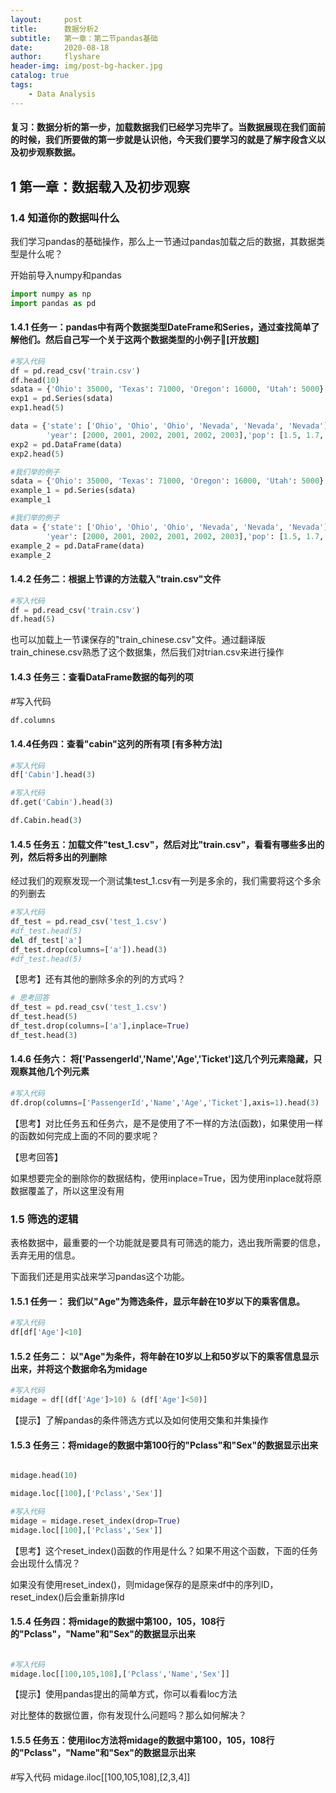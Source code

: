 ```yaml
---
layout:     post
title:      数据分析2
subtitle:   第一章：第二节pandas基础
date:       2020-08-18
author:     flyshare
header-img: img/post-bg-hacker.jpg
catalog: true
tags:
    - Data Analysis
---
```


#### 复习：数据分析的第一步，加载数据我们已经学习完毕了。当数据展现在我们面前的时候，我们所要做的第一步就是认识他，今天我们要学习的就是**了解字段含义以及初步观察数据**。



## 1 第一章：数据载入及初步观察

### 1.4 知道你的数据叫什么
我们学习pandas的基础操作，那么上一节通过pandas加载之后的数据，其数据类型是什么呢？

开始前导入numpy和pandas

```python
import numpy as np
import pandas as pd
```

#### 1.4.1 任务一：pandas中有两个数据类型DateFrame和Series，通过查找简单了解他们。然后自己写一个关于这两个数据类型的小例子🌰[开放题]

```python
#写入代码
df = pd.read_csv('train.csv')
df.head(10)
sdata = {'Ohio': 35000, 'Texas': 71000, 'Oregon': 16000, 'Utah': 5000}
exp1 = pd.Series(sdata)
exp1.head(5)

data = {'state': ['Ohio', 'Ohio', 'Ohio', 'Nevada', 'Nevada', 'Nevada'],
        'year': [2000, 2001, 2002, 2001, 2002, 2003],'pop': [1.5, 1.7, 3.6, 2.4, 2.9, 3.2]}
exp2 = pd.DataFrame(data)
exp2.head(5)
```

```python
#我们举的例子
sdata = {'Ohio': 35000, 'Texas': 71000, 'Oregon': 16000, 'Utah': 5000}
example_1 = pd.Series(sdata)
example_1
```

```python
#我们举的例子
data = {'state': ['Ohio', 'Ohio', 'Ohio', 'Nevada', 'Nevada', 'Nevada'],
        'year': [2000, 2001, 2002, 2001, 2002, 2003],'pop': [1.5, 1.7, 3.6, 2.4, 2.9, 3.2]}
example_2 = pd.DataFrame(data)
example_2
```

#### 1.4.2 任务二：根据上节课的方法载入"train.csv"文件

```python
#写入代码
df = pd.read_csv('train.csv')
df.head(5)
```

也可以加载上一节课保存的"train_chinese.csv"文件。通过翻译版train_chinese.csv熟悉了这个数据集，然后我们对trian.csv来进行操作
#### 1.4.3 任务三：查看DataFrame数据的每列的项


#写入代码

```python
df.columns
```

#### 1.4.4任务四：查看"cabin"这列的所有项 [有多种方法]

```python
#写入代码
df['Cabin'].head(3)

#写入代码
df.get('Cabin').head(3)

df.Cabin.head(3)
```

#### 1.4.5 任务五：加载文件"test_1.csv"，然后对比"train.csv"，看看有哪些多出的列，然后将多出的列删除
经过我们的观察发现一个测试集test_1.csv有一列是多余的，我们需要将这个多余的列删去

```python
#写入代码
df_test = pd.read_csv('test_1.csv')
#df_test.head(5)
del df_test['a']
df_test.drop(columns=['a']).head(3)
#df_test.head(5)

```

【思考】还有其他的删除多余的列的方式吗？

```python
# 思考回答
df_test = pd.read_csv('test_1.csv')
df_test.head(5)
df_test.drop(columns=['a'],inplace=True)
df_test.head(3)
```


#### 1.4.6 任务六： 将['PassengerId','Name','Age','Ticket']这几个列元素隐藏，只观察其他几个列元素

```python
#写入代码
df.drop(columns=['PassengerId','Name','Age','Ticket'],axis=1).head(3)
```

【思考】对比任务五和任务六，是不是使用了不一样的方法(函数)，如果使用一样的函数如何完成上面的不同的要求呢？

【思考回答】

如果想要完全的删除你的数据结构，使用inplace=True，因为使用inplace就将原数据覆盖了，所以这里没有用

### 1.5 筛选的逻辑

表格数据中，最重要的一个功能就是要具有可筛选的能力，选出我所需要的信息，丢弃无用的信息。

下面我们还是用实战来学习pandas这个功能。

#### 1.5.1 任务一： 我们以"Age"为筛选条件，显示年龄在10岁以下的乘客信息。



```python
#写入代码
df[df['Age']<10]
```

#### 1.5.2 任务二： 以"Age"为条件，将年龄在10岁以上和50岁以下的乘客信息显示出来，并将这个数据命名为midage

```python
#写入代码
midage = df[(df['Age']>10) & (df['Age']<50)]
```

【提示】了解pandas的条件筛选方式以及如何使用交集和并集操作

#### 1.5.3 任务三：将midage的数据中第100行的"Pclass"和"Sex"的数据显示出来

```python

midage.head(10)

midage.loc[[100],['Pclass','Sex']]

#写入代码
midage = midage.reset_index(drop=True)
midage.loc[[100],['Pclass','Sex']]

```

【思考】这个reset_index()函数的作用是什么？如果不用这个函数，下面的任务会出现什么情况？

如果没有使用reset_index()，则midage保存的是原来df中的序列ID，reset_index()后会重新排序Id

#### 1.5.4 任务四：将midage的数据中第100，105，108行的"Pclass"，"Name"和"Sex"的数据显示出来

```python

#写入代码
midage.loc[[100,105,108],['Pclass','Name','Sex']]

```

【提示】使用pandas提出的简单方式，你可以看看loc方法

对比整体的数据位置，你有发现什么问题吗？那么如何解决？

#### 1.5.5 任务五：使用iloc方法将midage的数据中第100，105，108行的"Pclass"，"Name"和"Sex"的数据显示出来


#写入代码
midage.iloc[[100,105,108],[2,3,4]]
